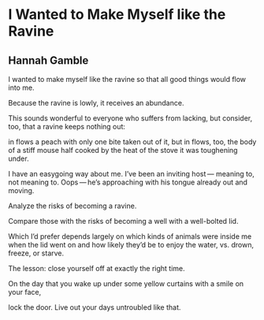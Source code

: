 # I Wanted to Make Myself like the Ravine
## Hannah Gamble
I wanted to make myself like the ravine
so that all good things
would flow into me.

Because the ravine is lowly,
it receives an abundance.

This sounds wonderful
to everyone
who suffers from lacking,
but consider, too, that a ravine
keeps nothing out:

in flows a peach
with only one bite taken out of it,
but in flows, too,
the body of a stiff mouse
half cooked by the heat of the stove
it was toughening under.

I have an easygoing way about me.
I’ve been an inviting host —
meaning to, not meaning to.
Oops — he’s approaching with his tongue
already out
and moving.

Analyze the risks
of becoming a ravine.

Compare those with the risks
of becoming a well
with a well-bolted lid.

Which I’d prefer
depends largely on which kinds
of animals were inside me
when the lid went on
and how likely they’d be
to enjoy the water,
vs. drown, freeze, or starve.

The lesson: close yourself off
at exactly the right time.

On the day that you wake up
under some yellow curtains
with a smile on your face,

lock the door.
Live out your days
untroubled like that.
